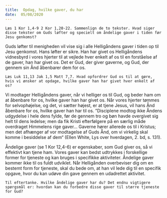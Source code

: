 ```yaml
---
title:  Opdag, hvilke gaver, du har
date:  05/08/2020
---
```


`Læs 1 Kor 1,4-9 2 Kor 1,20-22. Sammenlign de to tekster. Hvad siger disse tekster om Guds løfter og specielt om åndelige gaver i tiden før Jesu genkomst?`

Guds løfter til menigheden vil vise sig i alle Helligåndens gaver i tiden op til Jesu genkomst. Hans løfter er sikre. Han har givet os Helligåndens vidnesbyrd i vores hjerter til at vejlede hver enkelt af os til en forståelse af de gaver, han har givet os. Det er Gud, der giver gaverne, og Gud, der gennem sin Ånd åbenbarer dem for os.

`Læs Luk 11,13 Jak 1,5 Matt 7,7. Hvad opfordrer Gud os til at gøre, hvis vi ønsker at opdage, hvilke gaver han har givet hver enkelt af os?`

Vi modtager Helligåndens gaver, når vi helliger os til Gud, og beder ham om at åbenbare for os, hvilke gaver han har givet os. Når vores hjerter tømmes for selvophøjelse, og det, vi sætter højest, er at tjene Jesus, vil hans Ånd åbenbare for os, hvilke gaver han har til os. ”Disciplene modtog ikke Åndens udgydelse i hele dens fylde, før de gennem tro og bøn havde overgivet sig helt til dens ledelse; men da fik Kristi efterfølgere på en særlig måde overdraget Himmelens rige gaver… Gaverne hører allerede os til i Kristus; men det afhænger af vor modtagelse af Guds Ånd, om vi virkelig skal komme i besiddelse af dem“ (Ellen White, Lys over hverdagen, 2. bd, s. 131).

Åndelige gaver (se 1 Kor 12,4-6) er egenskaber, som Gud giver os, så vi effektivt kan tjene ham. Vores gaver kan bedst udtrykkes i forskellige former for tjeneste og kan bruges i specifikke aktiviteter. Åndelige gaver kommer ikke til os fuldt udviklet. Når Helligånden overbeviser dig om en bestemt form for tjeneste, skal du bede om, at han vil lede dig til en specifik opgave, hvor du kan udøve din gave gennem en udadrettet aktivitet.

`Til eftertanke. Hvilke åndelige gaver har du? Det endnu vigtigere spørgsmål er: hvordan kan du forbedre disse gaver til større tjeneste for Gud?`